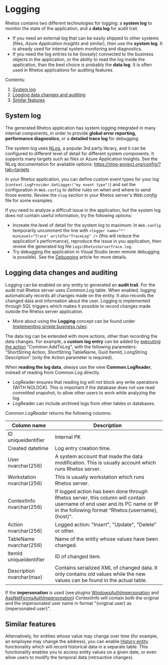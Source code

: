 # Logging

Rhetos contains two different technologies for logging:
a **system log** to monitor the state of the application,
and a **data log** for audit trail.

* If you need an external log that can be easily shipped to other systems
  (files, *Azure Application Insights* and similar), then use the **system log**.
  It is already used for internal system monitoring and diagnostics.
* If you need the log entries to be (loosely) connected to the business objects in the application,
  or the ability to read the log inside the application,
  than the best choice is probably the **data log**.
  It is often used in Rhetos applications for auditing features.

Contents:

1. [System log](#system-log)
2. [Logging data changes and auditing](#logging-data-changes-and-auditing)
3. [Similar features](#similar-features)

## System log

The generated Rhetos application has system logging integrated in many internal components,
in order to provide **global error reporting**, **performance diagnostics**,
or a **detailed trace log** for debugging.

The system log uses [NLog](https://nlog-project.org/), a popular 3rd party library,
and it can be configured to different level of detail for different system components.
It supports many targets such as files or Azure Application Insights.
See the NLog documentation for available options: <https://nlog-project.org/config/?tab=targets>

In your Rhetos application, you can define custom event types for your log
(`context.LogProvider.GetLogger("my event type")`)
and set the configuration in `Web.config` to define rules on when and where to send those events.
Review the `nlog` section in your Rhetos server's *Web.config* file for some examples.

If you need to analyze a difficult issue in the application,
but the system log does not contain useful information,
try the following options:

* Increate the level of detail for the system log to maximum:
  In `Web.config` temporarily uncomment the line with
  `<logger name="*" minLevel="Trace" writeTo="TraceLog" />`
  (this will reduce the application's performance),
  reproduce the issue in you application,
  then review the generated log file `Logs\RhetosServerTrace.log`.
* Try debugging the application in Visual Studio
  (even remote debugging is possible).
  See the [Debugging](Debugging) article for more details.

## Logging data changes and auditing

Logging can be enabled on any entity to generated an **audit trail**.
For the audit trail Rhetos server uses *Common.Log* table.
When enabled, logging automatically records all changes made on the entity.
It also records the changed data and information about the user.
Logging is implemented through SQL triggers which makes it possible to record changes made outside the Rhetos server application.

* More about using the **Logging** concept can be found under [Implementing simple business rules](https://github.com/Rhetos/Rhetos/wiki/Implementing-simple-business-rules#Logging).

The data log can be extended with more actions, other than recording the data changes.
For example, a **custom log entry** can be added by
[executing the action](Action-concept#execute-an-action) "Common.AddToLog",
with the following parameters: "ShortString Action, ShortString TableName, Guid ItemId, LongString Description"
(only the Action parameter is required).

When **reading the log data**, *always* use the view **Common.LogReader**, instead of reading from Common.Log directly.

* LogReader ensures that reading log will not block any write operations (WITH NOLOCK). This is important if the database does not use read committed snapshot, to allow other users to work while analyzing the log.
* LogReader can include archived logs from other tables or databases.

*Common.LogReader* returns the following columns:

| Column name | Description |
| --- | --- |
| ID uniqueidentifier | Internal PK |
| Created datetime | Log entry creation time. |
| User nvarchar(256) | A system account that made the data modification. This is usually account which runs Rhetos server. |
| Workstation nvarchar(256) | This is usually workstation which runs Rhetos server. |
| ContextInfo nvarchar(256) | If logged action has been done through Rhetos server, this column will contain username of end user and its PC name or IP in the following format “Rhetos:{username},{host}". |
| Action nvarchar(256) | Logged action: "Insert", "Update", "Delete" or other.  |
| TableName nvarchar(256) | Name of the entity whose values have been changed. |
| ItemId uniqueidentifier | ID of changed item. |
| Description nvarchar(max) | Contains serialized XML of changed data. It only contains old values while the new values can be found in the actual table. |

If the **impersonation** is used (see plugins
[WindowsAuthImpersonation](https://github.com/Rhetos/WindowsAuthImpersonation)
and [AspNetFormsAuthImpersonation](https://github.com/Rhetos/AspNetFormsAuthImpersonation))
ContextInfo will contain both the original and the impersonated
user name in format "{original user} as {impersonated user}".

## Similar features

Alternatively, for entities whose value may change over time
(for example, an employee may change the address),
you can enable [History entity](Temporal-data-and-change-history)
functionality which will record historical data in a separate table.
This functionality enables you to access entity values on a given date,
or even allow users to modify the temporal data (retroactive changes).
